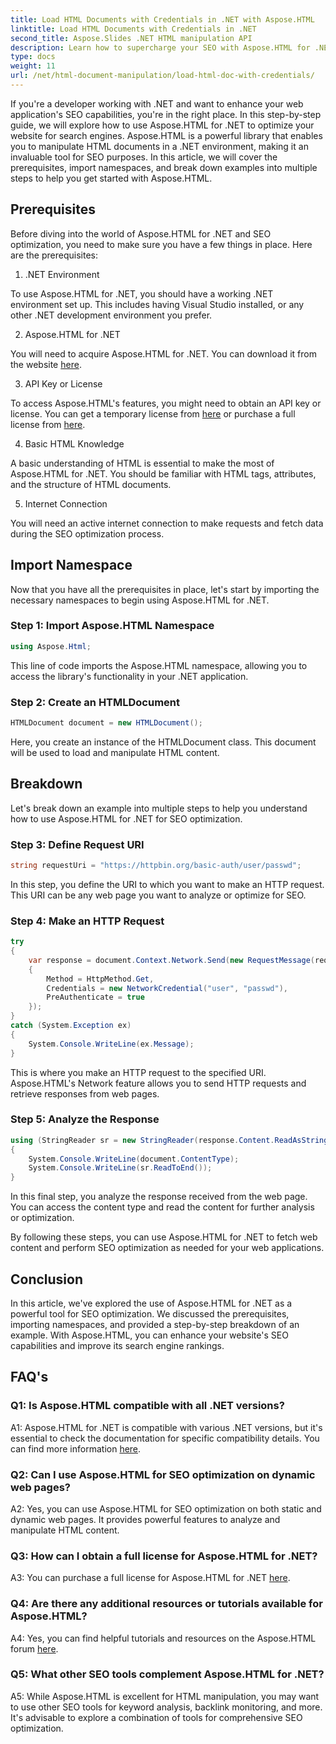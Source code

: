 ```yaml
---
title: Load HTML Documents with Credentials in .NET with Aspose.HTML
linktitle: Load HTML Documents with Credentials in .NET
second_title: Aspose.Slides .NET HTML manipulation API
description: Learn how to supercharge your SEO with Aspose.HTML for .NET. Boost rankings, analyze web content, and optimize for search engines.
type: docs
weight: 11
url: /net/html-document-manipulation/load-html-doc-with-credentials/
---
```


If you're a developer working with .NET and want to enhance your web application's SEO capabilities, you're in the right place. In this step-by-step guide, we will explore how to use Aspose.HTML for .NET to optimize your website for search engines. Aspose.HTML is a powerful library that enables you to manipulate HTML documents in a .NET environment, making it an invaluable tool for SEO purposes. In this article, we will cover the prerequisites, import namespaces, and break down examples into multiple steps to help you get started with Aspose.HTML.

## Prerequisites

Before diving into the world of Aspose.HTML for .NET and SEO optimization, you need to make sure you have a few things in place. Here are the prerequisites:

1. .NET Environment

To use Aspose.HTML for .NET, you should have a working .NET environment set up. This includes having Visual Studio installed, or any other .NET development environment you prefer.

2. Aspose.HTML for .NET

You will need to acquire Aspose.HTML for .NET. You can download it from the website [here](https://releases.aspose.com/html/net/). 

3. API Key or License

To access Aspose.HTML's features, you might need to obtain an API key or license. You can get a temporary license from [here](https://purchase.aspose.com/temporary-license/) or purchase a full license from [here](https://purchase.aspose.com/buy).

4. Basic HTML Knowledge

A basic understanding of HTML is essential to make the most of Aspose.HTML for .NET. You should be familiar with HTML tags, attributes, and the structure of HTML documents.

5. Internet Connection

You will need an active internet connection to make requests and fetch data during the SEO optimization process.

## Import Namespace

Now that you have all the prerequisites in place, let's start by importing the necessary namespaces to begin using Aspose.HTML for .NET.

### Step 1: Import Aspose.HTML Namespace

```csharp
using Aspose.Html;
```

This line of code imports the Aspose.HTML namespace, allowing you to access the library's functionality in your .NET application.

### Step 2: Create an HTMLDocument

```csharp
HTMLDocument document = new HTMLDocument();
```

Here, you create an instance of the HTMLDocument class. This document will be used to load and manipulate HTML content.

## Breakdown

Let's break down an example into multiple steps to help you understand how to use Aspose.HTML for .NET for SEO optimization.

### Step 3: Define Request URI

```csharp
string requestUri = "https://httpbin.org/basic-auth/user/passwd";
```

In this step, you define the URI to which you want to make an HTTP request. This URI can be any web page you want to analyze or optimize for SEO.

### Step 4: Make an HTTP Request

```csharp
try
{
    var response = document.Context.Network.Send(new RequestMessage(requestUri)
    {
        Method = HttpMethod.Get,
        Credentials = new NetworkCredential("user", "passwd"),
        PreAuthenticate = true
    });
}
catch (System.Exception ex)
{
    System.Console.WriteLine(ex.Message);
}
```

This is where you make an HTTP request to the specified URI. Aspose.HTML's Network feature allows you to send HTTP requests and retrieve responses from web pages.

### Step 5: Analyze the Response

```csharp
using (StringReader sr = new StringReader(response.Content.ReadAsString()))
{
    System.Console.WriteLine(document.ContentType);
    System.Console.WriteLine(sr.ReadToEnd());
}
```

In this final step, you analyze the response received from the web page. You can access the content type and read the content for further analysis or optimization.

By following these steps, you can use Aspose.HTML for .NET to fetch web content and perform SEO optimization as needed for your web applications.

## Conclusion

In this article, we've explored the use of Aspose.HTML for .NET as a powerful tool for SEO optimization. We discussed the prerequisites, importing namespaces, and provided a step-by-step breakdown of an example. With Aspose.HTML, you can enhance your website's SEO capabilities and improve its search engine rankings.

## FAQ's

### Q1: Is Aspose.HTML compatible with all .NET versions?

A1: Aspose.HTML for .NET is compatible with various .NET versions, but it's essential to check the documentation for specific compatibility details. You can find more information [here](https://reference.aspose.com/html/net/).

### Q2: Can I use Aspose.HTML for SEO optimization on dynamic web pages?

A2: Yes, you can use Aspose.HTML for SEO optimization on both static and dynamic web pages. It provides powerful features to analyze and manipulate HTML content.

### Q3: How can I obtain a full license for Aspose.HTML for .NET?

A3: You can purchase a full license for Aspose.HTML for .NET [here](https://purchase.aspose.com/buy).

### Q4: Are there any additional resources or tutorials available for Aspose.HTML?

A4: Yes, you can find helpful tutorials and resources on the Aspose.HTML forum [here](https://forum.aspose.com/).

### Q5: What other SEO tools complement Aspose.HTML for .NET?

A5: While Aspose.HTML is excellent for HTML manipulation, you may want to use other SEO tools for keyword analysis, backlink monitoring, and more. It's advisable to explore a combination of tools for comprehensive SEO optimization.
